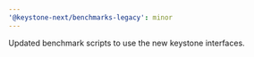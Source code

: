 ```yaml
---
'@keystone-next/benchmarks-legacy': minor
---
```


Updated benchmark scripts to use the new keystone interfaces.

